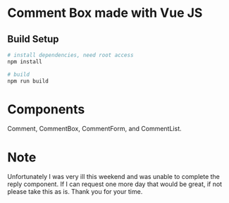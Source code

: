 # Comment Box made with Vue JS

## Build Setup

``` bash
# install dependencies, need root access
npm install

# build
npm run build

```
# Components
Comment, CommentBox, CommentForm, and CommentList.

# Note
Unfortunately I was very ill this weekend and was unable to complete the reply component. If I can request one more day that would be great, if not please take this as is. Thank you for your time.

